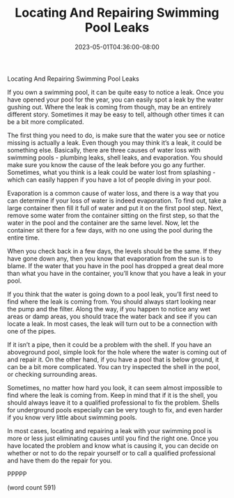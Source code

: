 ﻿---
title: "Locating And Repairing Swimming Pool Leaks"
date: 2023-05-01T04:36:00-08:00
description: "Swimming-Pools Tips for Web Success"
featured_image: "/images/Swimming-Pools.jpg"
tags: ["Swimming Pools"]
---

Locating And Repairing Swimming Pool Leaks

If you own a swimming pool, it can be quite easy to notice a leak.  Once you have opened your pool for the year, you can easily spot a leak by the water gushing out.  Where the leak is coming from though, may be an entirely different story.  Sometimes it may be easy to tell, although other times it can be a bit more complicated.

The first thing you need to do, is make sure that the water you see or notice missing is actually a leak.  Even though you may think it’s a leak, it could be something else.  Basically, there are three causes of water loss with swimming pools - plumbing leaks, shell leaks, and evaporation.  You should make sure you know the cause of the leak before you go any further.  Sometimes, what you think is a leak could be water lost from splashing - which can easily happen if you have a lot of people diving in your pool.

Evaporation is a common cause of water loss, and there is a way that you can determine if your loss of water is indeed evaporation.  To find out, take a large container then fill it full of water and put it on the first pool step.  Next, remove some water from the container sitting on the first step, so that the water in the pool and the container are the same level.  Now, let the container sit there for a few days, with no one using the pool during the entire time.

When you check back in a few days, the levels should be the same.  If they have gone down any, then you know that evaporation from the sun is to blame.  If the water that you have in the pool has dropped a great deal more than what you have in the container, you’ll know that you have a leak in your pool.  

If you think that the water is going down to a pool leak, you’ll first need to find where the leak is coming from.  You should always start looking near the pump and the filter.  Along the way, if you happen to notice any wet areas or damp areas, you should trace the water back and see if you can locate a leak.  In most cases, the leak will turn out to be a connection with one of the pipes.  

If it isn’t a pipe, then it could be a problem with the shell.  If you have an aboveground pool, simple look for the hole where the water is coming out of and repair it.  On the other hand, if you have a pool that is below ground, it can be a bit more complicated.  You can try inspected the shell in the pool, or checking surrounding areas.

Sometimes, no matter how hard you look, it can seem almost impossible to find where the leak is coming from.  Keep in mind that if it is the shell, you should always leave it to a qualified professional to fix the problem.  Shells for underground pools especially can be very tough to fix, and even harder if you know very little about swimming pools.  

In most cases, locating and repairing a leak with your swimming pool is more or less just eliminating causes until you find the right one.  Once you have located the problem and know what is causing it, you can decide on whether or not to do the repair yourself or to call a qualified professional and have them do the repair for you.

PPPPP

(word count 591)
